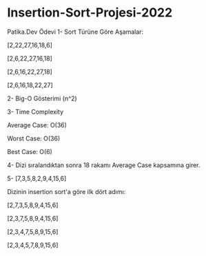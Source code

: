# Insertion-Sort-Projesi-2022
Patika.Dev Ödevi
1- Sort Türüne Göre Aşamalar:

[2,22,27,16,18,6]

[2,6,22,27,16,18]

[2,6,16,22,27,18]

[2,6,16,18,22,27]

2- Big-O Gösterimi
(n^2)

3- Time Complexity

Average Case: O(36)

Worst Case: O(36)

Best Case: O(6)

4- Dizi sıralandıktan sonra 18 rakamı Average Case kapsamına girer.

5- [7,3,5,8,2,9,4,15,6] 

Dizinin insertion sort'a göre ilk dört adımı:

[2,7,3,5,8,9,4,15,6]

[2,3,7,5,8,9,4,15,6]

[2,3,4,7,5,8,9,15,6]

[2,3,4,5,7,8,9,15,6]
